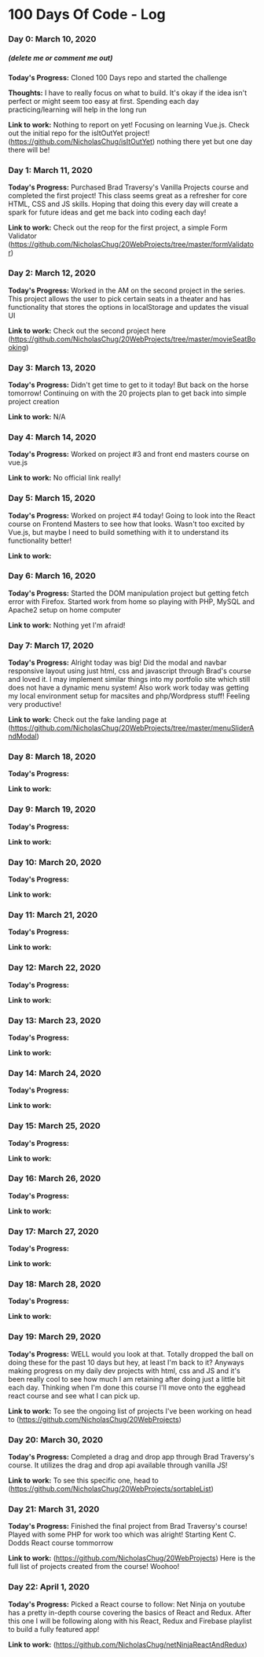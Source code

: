 # 100 Days Of Code - Log

### Day 0: March 10, 2020
##### (delete me or comment me out)

**Today's Progress:** Cloned 100 Days repo and started the challenge

**Thoughts:** I have to really focus on what to build. It's okay if the idea isn't perfect or might seem too easy at first. Spending each day practicing/learning will help in the long run

**Link to work:** Nothing to report on yet! Focusing on learning Vue.js. Check out the initial repo for the isItOutYet project! (https://github.com/NicholasChug/isItOutYet) nothing there yet but one day there will be!

### Day 1: March 11, 2020

**Today's Progress:** Purchased Brad Traversy's Vanilla Projects course and completed the first project! This class seems great as a refresher for core HTML, CSS and JS skills. Hoping that doing this every day will create a spark for future ideas and get me back into coding each day!

**Link to work:** Check out the reop for the first project, a simple Form Validator (https://github.com/NicholasChug/20WebProjects/tree/master/formValidator)

### Day 2: March 12, 2020

**Today's Progress:** Worked in the AM on the second project in the series. This project allows the user to pick certain seats in a theater and has functionality that stores the options in localStorage and updates the visual UI

**Link to work:** Check out the second project here (https://github.com/NicholasChug/20WebProjects/tree/master/movieSeatBooking)

### Day 3: March 13, 2020

**Today's Progress:** Didn't get time to get to it today! But back on the horse tomorrow! Continuing on with the 20 projects plan to get back into simple project creation

**Link to work:** N/A

### Day 4: March 14, 2020

**Today's Progress:** Worked on project #3 and front end masters course on vue.js

**Link to work:** No official link really!

### Day 5: March 15, 2020

**Today's Progress:** Worked on project #4 today! Going to look into the React course on Frontend Masters to see how that looks. Wasn't too excited by Vue.js, but maybe I need to build something with it to understand its functionality better!

**Link to work:** 

### Day 6: March 16, 2020

**Today's Progress:** Started the DOM manipulation project but getting fetch error with Firefox. Started work from home so playing with PHP, MySQL and Apache2 setup on home computer

**Link to work:** Nothing yet I'm afraid!

### Day 7: March 17, 2020

**Today's Progress:** Alright today was big! Did the modal and navbar responsive layout using just html, css and javascript through Brad's course and loved it. I may implement similar things into my portfolio site which still does not have a dynamic menu system! Also work work today was getting my local environment setup for macsites and php/Wordpress stuff! Feeling very productive!

**Link to work:** Check out the fake landing page at (https://github.com/NicholasChug/20WebProjects/tree/master/menuSliderAndModal)

### Day 8: March 18, 2020

**Today's Progress:** 

**Link to work:** 

### Day 9: March 19, 2020

**Today's Progress:** 

**Link to work:** 

### Day 10: March 20, 2020

**Today's Progress:** 

**Link to work:** 

### Day 11: March 21, 2020

**Today's Progress:** 

**Link to work:** 

### Day 12: March 22, 2020

**Today's Progress:** 

**Link to work:** 

### Day 13: March 23, 2020

**Today's Progress:** 

**Link to work:** 

### Day 14: March 24, 2020

**Today's Progress:** 

**Link to work:** 

### Day 15: March 25, 2020

**Today's Progress:** 

**Link to work:** 

### Day 16: March 26, 2020

**Today's Progress:** 

**Link to work:** 

### Day 17: March 27, 2020

**Today's Progress:** 

**Link to work:** 

### Day 18: March 28, 2020

**Today's Progress:** 

**Link to work:** 

### Day 19: March 29, 2020

**Today's Progress:** WELL would you look at that. Totally dropped the ball on doing these for the past 10 days but hey, at least I'm back to it? Anyways making progress on my daily dev projects with html, css and JS and it's been really cool to see how much I am retaining after doing just a little bit each day. Thinking when I'm done this course I'll move onto the egghead react course and see what I can pick up.

**Link to work:** To see the ongoing list of projects I've been working on head to (https://github.com/NicholasChug/20WebProjects)

### Day 20: March 30, 2020

**Today's Progress:** Completed a drag and drop app through Brad Traversy's course. It utilizes the drag and drop api available through vanilla JS! 

**Link to work:** To see this specific one, head to (https://github.com/NicholasChug/20WebProjects/sortableList)

### Day 21: March 31, 2020

**Today's Progress:** Finished the final project from Brad Traversy's course! Played with some PHP for work too which was alright! Starting Kent C. Dodds React course tommorrow

**Link to work:** (https://github.com/NicholasChug/20WebProjects) Here is the full list of projects created from the course! Woohoo!

### Day 22: April 1, 2020

**Today's Progress:** Picked a React course to follow: Net Ninja on youtube has a pretty in-depth course covering the basics of React and Redux. After this one I will be following along with his React, Redux and Firebase playlist to build a fully featured app!

**Link to work:** (https://github.com/NicholasChug/netNinjaReactAndRedux)